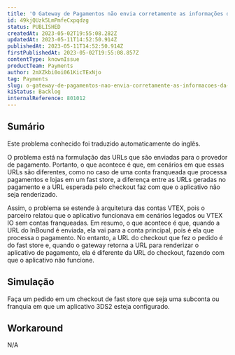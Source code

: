 ```yaml
---
title: 'O Gateway de Pagamentos não envia corretamente as informações da subconta na carga útil para o conector'
id: 49kjQUzk5LmPmfeCxpqdzg
status: PUBLISHED
createdAt: 2023-05-02T19:55:08.282Z
updatedAt: 2023-05-11T14:52:50.914Z
publishedAt: 2023-05-11T14:52:50.914Z
firstPublishedAt: 2023-05-02T19:55:08.857Z
contentType: knownIssue
productTeam: Payments
author: 2mXZkbi0oi061KicTExNjo
tag: Payments
slug: o-gateway-de-pagamentos-nao-envia-corretamente-as-informacoes-da-subconta-na-carga-util-para-o-conector
kiStatus: Backlog
internalReference: 801012
---
```


## Sumário

<div class="alert alert-info">
  <p>Este problema conhecido foi traduzido automaticamente do inglês.</p>
</div>


O problema está na formulação das URLs que são enviadas para o provedor de pagamento. Portanto, o que acontece é que, em cenários em que essas URLs são diferentes, como no caso de uma conta franqueada que processa pagamentos e lojas em um fast store, a diferença entre as URLs geradas no pagamento e a URL esperada pelo checkout faz com que o aplicativo não seja renderizado.

Assim, o problema se estende à arquitetura das contas VTEX, pois o parceiro relatou que o aplicativo funcionava em cenários legados ou VTEX IO sem contas franqueadas. Em resumo, o que acontece é que, quando a URL do InBound é enviada, ela vai para a conta principal, pois é ela que processa o pagamento. No entanto, a URL do checkout que fez o pedido é do fast store e, quando o gateway retorna a URL para renderizar o aplicativo de pagamento, ela é diferente da URL do checkout, fazendo com que o aplicativo não funcione.

## Simulação


Faça um pedido em um checkout de fast store que seja uma subconta ou franquia em que um aplicativo 3DS2 esteja configurado.



## Workaround


N/A





